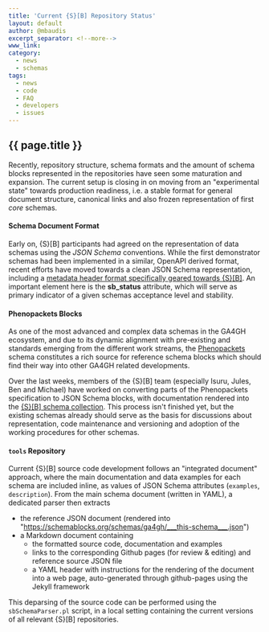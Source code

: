 ```yaml
---
title: 'Current {S}[B] Repository Status'
layout: default
author: @mbaudis
excerpt_separator: <!--more-->
www_link:
category:
  - news
  - schemas
tags:
  - news
  - code
  - FAQ
  - developers
  - issues
---
```


## {{ page.title }}

Recently, repository structure, schema formats and the amount of schema blocks represented in the repositories have seen some maturation and expansion. The current setup is closing in on moving from an "experimental state" towards production readiness, i.e. a stable format for general document structure, canonical links and also frozen representation of first _core_ schemas.

<!--more-->

#### Schema Document Format

Early on, {S}[B] participants had agreed on the representation of data schemas using the _JSON Schema_ conventions. While the first demonstrator schemas had been implemented in a similar, OpenAPI derived format, recent efforts have moved towards a clean JSON Schema representation, including a [metadata header format specifically geared towards {S}[B]](https://schemablocks.org/schemas/ga4gh/BlockMeta.html). An important element here is the __sb_status__ attribute, which will serve as primary indicator of a given schemas acceptance level and stability.

#### Phenopackets Blocks

As one of the most advanced and complex data schemas in the GA4GH ecosystem, and due to its dynamic alignment with pre-existing and standards emerging from the different work streams, the [Phenopackets](https://github.com/phenopackets) schema constitutes a rich source for reference schema blocks which should find their way into other GA4GH related developments.

Over the last weeks, members of the {S}[B] team (especially Isuru, Jules, Ben and Michael) have worked on converting parts of the Phenopackets specification to JSON Schema blocks, with documentation rendered into the [{S}[B] schema collection](https://schemablocks.org/categories/schemas.html). This process isn't finished yet, but the existing schemas already should serve as the basis for discussions about representation, code maintenance and versioning and adoption of the working procedures for other schemas.

#### `tools` Repository

Current {S}[B] source code development follows an "integrated document" approach, where the main documentation and data examples for each schema are included inline, as values of JSON Schema attributes (`examples`, `description`). From the main schema document (written in YAML), a dedicated parser then extracts  

* the reference JSON document (rendered into "https://schemablocks.org/schemas/ga4gh/___this-schema___.json")
* a Markdown document containing
    - the formatted source code, documentation and examples
    - links to the corresponding Github pages (for review & editing) and reference source JSON file
    - a YAML header with instructions for the rendering of the document into a web page, auto-generated through github-pages using the Jekyll framework
    
This deparsing of the source code can be performed using the `sbSchemaParser.pl` script, in a local setting containing the current versions of all relevant {S}[B] repositories.